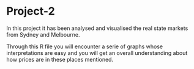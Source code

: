 # Project-2

In this project it has been analysed and visualised the real state markets from Sydney and Melbourne.

Through this R file you will encounter a serie of graphs whose interpretations are easy and you will get an overall understanding about how prices are in these places mentioned.
